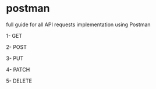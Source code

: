 # postman

full guide for all API requests implementation using Postman 

1- GET 

2- POST 

3- PUT 

4- PATCH 

5- DELETE
